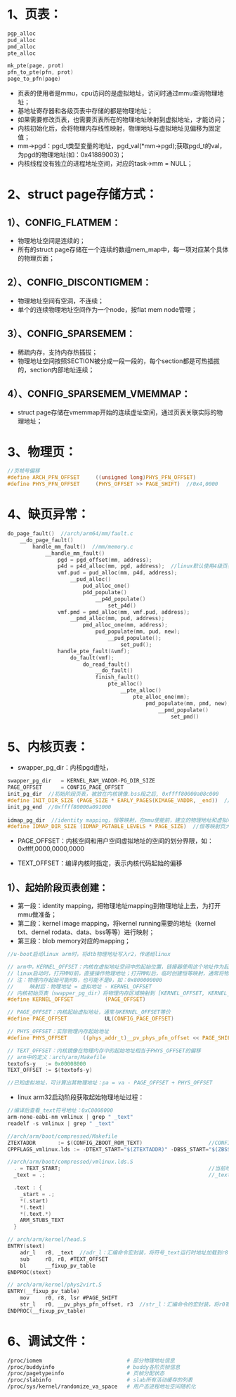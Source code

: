 # 1、页表：

```c
pgp_alloc
pud_alloc
pmd_alloc
pte_alloc

mk_pte(page, prot)
pfn_to_pte(pfn, prot)
page_to_pfn(page)
```

- 页表的使用者是mmu，cpu访问的是虚拟地址，访问时通过mmu查询物理地址；
- 基地址寄存器和各级页表中存储的都是物理地址；
- 如果需要修改页表，也需要页表所在的物理地址映射到虚拟地址，才能访问；
- 内核初始化后，会将物理内存线性映射，物理地址与虚拟地址见偏移为固定值；
- mm->pgd：pgd_t类型变量的地址，pgd_val(*mm->pgd);获取pgd_t的val，为pgd的物理地址(如：0x41889003)；
- 内核线程没有独立的进程地址空间，对应的task->mm = NULL；

# 2、struct page存储方式：

## 1）、CONFIG_FLATMEM：

- 物理地址空间是连续的；
- 所有的struct page存储在一个连续的数组mem_map中，每一项对应某个具体的物理页面；

## 2）、CONFIG_DISCONTIGMEM：

- 物理地址空间有空洞，不连续；
- 单个的连续物理地址空间作为一个node，按flat mem node管理；

## 3）、CONFIG_SPARSEMEM：

- 稀疏内存，支持内存热插拔；
- 物理地址空间按照SECTION被分成一段一段的，每个section都是可热插拔的，section内部地址连续；

## 4）、CONFIG_SPARSEMEM_VMEMMAP：

- struct page存储在vmemmap开始的连续虚址空间，通过页表关联实际的物理地址；

# 3、物理页：

```c
//页帧号偏移
#define ARCH_PFN_OFFSET     ((unsigned long)PHYS_PFN_OFFSET)
#define PHYS_PFN_OFFSET     (PHYS_OFFSET >> PAGE_SHIFT)  //0x4,0000
```

# 4、缺页异常：

```c
do_page_fault()  //arch/arm64/mm/fault.c
	__do_page_fault()
		handle_mm_fault()  //mm/memory.c
			__handle_mm_fault()
    			pgd = pgd_offset(mm, address);
				p4d = p4d_alloc(mm, pgd, address);  //linux默认使用4级页表，此时没有p4d
				vmf.pud = pud_alloc(mm, p4d, address);
					__pud_alloc()
                        pud_alloc_one()
                        p4d_populate()
                        	__p4d_populate()
                        		set_p4d()
				vmf.pmd = pmd_alloc(mm, vmf.pud, address);
					__pmd_alloc(mm, pud, address);
                        pmd_alloc_one(mm, address);
                        	pud_populate(mm, pud, new);
								__pud_populate();
									set_pud();
				handle_pte_fault(&vmf);
					do_fault(vmf);
						do_read_fault()
                            __do_fault()
                            finish_fault()
                            	pte_alloc()
                            		__pte_alloc()
                            			pte_alloc_one(mm);
											pmd_populate(mm, pmd, new);
												__pmd_populate()
                                                    set_pmd()
```

# 5、内核页表：

- swapper_pg_dir：内核pgd虚址，

```c
swapper_pg_dir   = KERNEL_RAM_VADDR-PG_DIR_SIZE
PAGE_OFFSET      = CONFIG_PAGE_OFFSET
init_pg_dir  //初始阶段页表，被放在内核镜像.bss段之后, 0xffff80000a08c000
#define INIT_DIR_SIZE (PAGE_SIZE * EARLY_PAGES(KIMAGE_VADDR, _end))  //初始阶段页表大小
init_pg_end  //0xffff80000a091000
    
idmap_pg_dir  //identity mapping，恒等映射，在mmu使能前，建立的物理地址和虚拟地址相等的映射
#define IDMAP_DIR_SIZE (IDMAP_PGTABLE_LEVELS * PAGE_SIZE)  //恒等映射页大小，0x3000=3*4k
```

- PAGE_OFFSET：内核空间和用户空间虚拟地址的空间的划分界限，如：0xffff,0000,0000,0000

- TEXT_OFFSET：编译内核时指定，表示内核代码起始的偏移

## 1）、起始阶段页表创建：

- 第一段：identity mapping，把物理地址mapping到物理地址上去，为打开mmu做准备；
- 第二段：kernel image mapping，将kernel running需要的地址（kernel txt、dernel rodata、data、bss等等）进行映射；
- 第三段：blob memory对应的mapping；

```c
//u-boot启动linux arm时，将dtb物理地址写入r2，传递给linux

// arm中，KERNEL_OFFSET：内核在虚拟地址空间中的起始位置，链接器使用这个地址作为起始地址链接代码，常用值如：0xC0000000 (3GB处)
// linux启动时，打开MMU前，直接操作物理地址；打开MMU后，临时创建恒等映射，通常将物理内存起始地址映射到虚拟地址KERNEL_OFFSET
// 注：物理内存起始可能时0，也可能不是0，如：0x800000000
//     映射后：物理地址 = 虚拟地址 - KERNEL_OFFSET
// 内核初始页表（swapper_pg_dir）将物理内存区域映射到 [KERNEL_OFFSET, KERNEL_OFFSET + RAM_SIZE] 的虚拟地址范围
#define KERNEL_OFFSET          (PAGE_OFFSET)

// PAGE_OFFSET：内核起始虚拟地址，通常与KERNEL_OFFSET等价
#define PAGE_OFFSET            UL(CONFIG_PAGE_OFFSET)

// PHYS_OFFSET：实际物理内存起始地址
#define PHYS_OFFSET     ((phys_addr_t)__pv_phys_pfn_offset << PAGE_SHIFT)

// TEXT_OFFSET：内核镜像在物理内存中的起始地址相当于PHYS_OFFSET的偏移
// arm中的定义：arch/arm/Makefile
textofs-y	:= 0x00008000
TEXT_OFFSET := $(textofs-y)

//已知虚拟地址，可计算出其物理地址：pa = va - PAGE_OFFSET + PHYS_OFFSET
```

- linux arm32启动阶段获取起始物理地址过程：

```c
//编译后查看_text符号地址：0xC0008000
arm-none-eabi-nm vmlinux | grep " _text"
readelf -s vmlinux | grep " _text"

//arch/arm/boot/compressed/Makefile
ZTEXTADDR       := $(CONFIG_ZBOOT_ROM_TEXT)                     //CONFIG_ZBOOT_ROM_TEXT=0x0
CPPFLAGS_vmlinux.lds := -DTEXT_START="$(ZTEXTADDR)" -DBSS_START="$(ZBSSADDR)"

//arch/arm/boot/compressed/vmlinux.lds.S
  . = TEXT_START;                                               //当前地址 = TEXT_START
  _text = .;                                                    //_text = 当前地址

  .text : {
    _start = .;
    *(.start)
    *(.text)
    *(.text.*)
    ARM_STUBS_TEXT
  }

// arch/arm/kernel/head.S
ENTRY(stext)
    adr_l   r8, _text  //adr_l：汇编命令宏封装，将符号_text运行时地址加载到r8中
    sub     r8, r8, #TEXT_OFFSET
    bl      __fixup_pv_table
ENDPROC(stext)

// arch/arm/kernel/phys2virt.S
ENTRY(__fixup_pv_table)
    mov     r0, r8, lsr #PAGE_SHIFT
    str_l   r0, __pv_phys_pfn_offset, r3  //str_l：汇编命令的宏封装，将r0寄存器的值写入变量__pv_phys_pfn_offset的地址中，r3是临时寄存器
ENDPROC(__fixup_pv_table)
```

# 6、调试文件：

```bash
/proc/iomem                           # 部分物理地址信息
/proc/buddyinfo                       # buddy各阶页帧信息
/proc/pagetypeinfo                    # 页帧分配状态
/proc/slabinfo                        # slab所有活动缓存的列表
/proc/sys/kernel/randomize_va_space   # 用户态进程地址空间随机化
```

